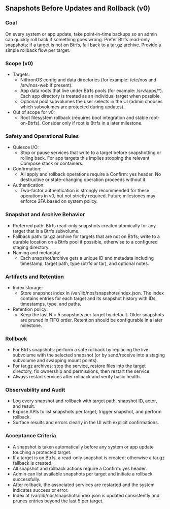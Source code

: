 ## Snapshots Before Updates and Rollback (v0)

### Goal
On every system or app update, take point-in-time backups so an admin can quickly roll back if something goes wrong. Prefer Btrfs read-only snapshots; if a target is not on Btrfs, fall back to a tar.gz archive. Provide a simple rollback flow per target.

### Scope (v0)
- Targets:
  - NithronOS config and data directories (for example: /etc/nos and /srv/nos-web if present).
  - App data roots that live under Btrfs pools (for example: /srv/apps/*). Each app directory is treated as an individual target when possible.
  - Optional pool subvolumes the user selects in the UI (admin chooses which subvolumes are protected during updates).
- Out of scope for v0:
  - Root filesystem rollback (requires boot integration and stable root-on-Btrfs). Consider only if root is Btrfs in a later milestone.

### Safety and Operational Rules
- Quiesce I/O:
  - Stop or pause services that write to a target before snapshotting or rolling back. For app targets this implies stopping the relevant Compose stack or containers.
- Confirmation:
  - All apply and rollback operations require a Confirm: yes header. No destructive or state-changing operation proceeds without it.
- Authentication:
  - Two-factor authentication is strongly recommended for these operations in v0, but not strictly required. Future milestones may enforce 2FA based on system policy.

### Snapshot and Archive Behavior
- Preferred path: Btrfs read-only snapshots created atomically for any target that is a Btrfs subvolume.
- Fallback path: tar.gz archive for targets that are not on Btrfs; write to a durable location on a Btrfs pool if possible, otherwise to a configured staging directory.
- Naming and metadata:
  - Each snapshot/archive gets a unique ID and metadata including timestamp, target path, type (btrfs or tar), and optional notes.

### Artifacts and Retention
- Index storage:
  - Store snapshot index in /var/lib/nos/snapshots/index.json. The index contains entries for each target and its snapshot history with IDs, timestamps, type, and paths.
- Retention policy:
  - Keep the last N = 5 snapshots per target by default. Older snapshots are pruned in FIFO order. Retention should be configurable in a later milestone.

### Rollback
- For Btrfs snapshots: perform a safe rollback by replacing the live subvolume with the selected snapshot (or by send/receive into a staging subvolume and swapping mount points).
- For tar.gz archives: stop the service, restore files into the target directory, fix ownership and permissions, then restart the service.
- Always restart services after rollback and verify basic health.

### Observability and Audit
- Log every snapshot and rollback with target path, snapshot ID, actor, and result.
- Expose APIs to list snapshots per target, trigger snapshot, and perform rollback.
- Surface results and errors clearly in the UI with explicit confirmations.

### Acceptance Criteria
- A snapshot is taken automatically before any system or app update touching a protected target.
- If a target is on Btrfs, a read-only snapshot is created; otherwise a tar.gz fallback is created.
- All snapshot and rollback actions require a Confirm: yes header.
- Admin can list available snapshots per target and initiate a rollback successfully.
- After rollback, the associated services are restarted and the system indicates success or error.
- Index at /var/lib/nos/snapshots/index.json is updated consistently and prunes entries beyond the last 5 per target.

